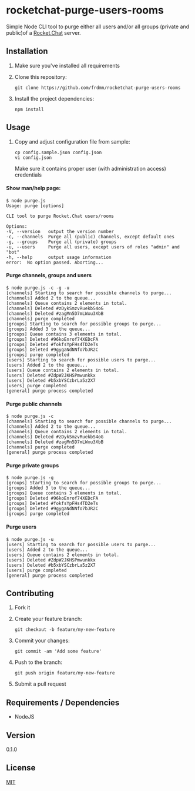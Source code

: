 # rocketchat-purge-users-rooms

Simple Node CLI tool to purge either all users and/or all groups (private and public)of a [Rocket.Chat](https://rocket.chat/) server.

## Installation

1. Make sure you've installed all requirements
2. Clone this repository:

    ```shell
    git clone https://github.com/frdmn/rocketchat-purge-users-rooms
    ```

3. Install the project dependencies:

    ```shell
    npm install
    ```

## Usage

1. Copy and adjust configuration file from sample:

    ```shell
    cp config.sample.json config.json
    vi config.json
    ```

    Make sure it contains proper user (with administration access) credentials

#### Show man/help page:

```shell
$ node purge.js
Usage: purge [options]

CLI tool to purge Rocket.Chat users/rooms

Options:
-V, --version   output the version number
-c, --channels  Purge all (public) channels, except default ones
-g, --groups    Purge all (private) groups
-u, --users     Purge all users, except users of roles "admin" and "bot"
-h, --help      output usage information
error:  No option passed. Aborting...
```

#### Purge channels, groups and users

```shell
$ node purge.js -c -g -u
[channels] Starting to search for possible channels to purge...
[channels] Added 2 to the queue...
[channels] Queue contains 2 elements in total.
[channels] Deleted #zDykSmzvRuekbS4oG
[channels] Deleted #zagMn5D7mLWxu3XbB
[channels] purge completed
[groups] Starting to search for possible groups to purge...
[groups] Added 3 to the queue...
[groups] Queue contains 3 elements in total.
[groups] Deleted #96koEnrof74XEDcFA
[groups] Deleted #fokfsYpFHs4TD2eTs
[groups] Deleted #9gygaNdNNfo7bJR2C
[groups] purge completed
[users] Starting to search for possible users to purge...
[users] Added 2 to the queue...
[users] Queue contains 2 elements in total.
[users] Deleted #ZdpW2JKHSPmwunkkx
[users] Deleted #b5xbYSCzbrLa5z2X7
[users] purge completed
[general] purge process completed
```

#### Purge public channels

```shell
$ node purge.js -c
[channels] Starting to search for possible channels to purge...
[channels] Added 2 to the queue...
[channels] Queue contains 2 elements in total.
[channels] Deleted #zDykSmzvRuekbS4oG
[channels] Deleted #zagMn5D7mLWxu3XbB
[channels] purge completed
[general] purge process completed
```

#### Purge private groups

```shell
$ node purge.js -g
[groups] Starting to search for possible groups to purge...
[groups] Added 3 to the queue...
[groups] Queue contains 3 elements in total.
[groups] Deleted #96koEnrof74XEDcFA
[groups] Deleted #fokfsYpFHs4TD2eTs
[groups] Deleted #9gygaNdNNfo7bJR2C
[groups] purge completed
```

#### Purge users

```shell
$ node purge.js -u
[users] Starting to search for possible users to purge...
[users] Added 2 to the queue...
[users] Queue contains 2 elements in total.
[users] Deleted #ZdpW2JKHSPmwunkkx
[users] Deleted #b5xbYSCzbrLa5z2X7
[users] purge completed
[general] purge process completed
```

## Contributing

1. Fork it
2. Create your feature branch:

    ```shell
    git checkout -b feature/my-new-feature
    ```

3. Commit your changes:

    ```shell
    git commit -am 'Add some feature'
    ```

4. Push to the branch:

    ```shell
    git push origin feature/my-new-feature
    ```

5. Submit a pull request

## Requirements / Dependencies

* NodeJS

## Version

0.1.0

## License

[MIT](LICENSE)
